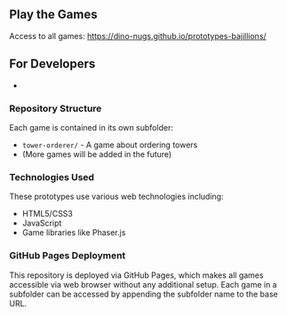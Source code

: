 ## Play the Games

Access to all games:
https://dino-nugs.github.io/prototypes-bajillions/

## For Developers

-

### Repository Structure

Each game is contained in its own subfolder:

- `tower-orderer/` - A game about ordering towers
- (More games will be added in the future)

### Technologies Used

These prototypes use various web technologies including:
- HTML5/CSS3
- JavaScript
- Game libraries like Phaser.js

### GitHub Pages Deployment

This repository is deployed via GitHub Pages, which makes all games accessible via web browser without any additional setup. Each game in a subfolder can be accessed by appending the subfolder name to the base URL.
